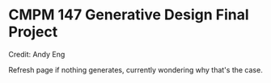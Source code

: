 # CMPM 147 Generative Design Final Project

Credit: Andy Eng

Refresh page if nothing generates, currently wondering why that's the case.
